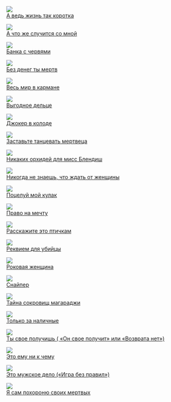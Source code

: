 ![](А%20ведь%20жизнь%20так%20коротка.jpg)  
[А ведь жизнь так коротка](А%20ведь%20жизнь%20так%20коротка)

![](А%20что%20же%20случится%20со%20мной.jpg)  
[А что же случится со мной](А%20что%20же%20случится%20со%20мной)

![](Банка%20с%20червями.jpg)  
[Банка с червями](Банка%20с%20червями)

![](Без%20денег%20ты%20мертв.jpg)  
[Без денег ты мертв](Без%20денег%20ты%20мертв)

![](Весь%20мир%20в%20кармане.jpg)  
[Весь мир в кармане](Весь%20мир%20в%20кармане)

![](Выгодное%20дельце.jpg)  
[Выгодное дельце](Выгодное%20дельце)

![](Джокер%20в%20колоде.jpg)  
[Джокер в колоде](Джокер%20в%20колоде)

![](Заставьте%20танцевать%20мертвеца.jpg)  
[Заставьте танцевать мертвеца](Заставьте%20танцевать%20мертвеца)

![](Никаких%20орхидей%20для%20мисс%20Блендиш.jpg)  
[Никаких орхидей для мисс Блендиш](Никаких%20орхидей%20для%20мисс%20Блендиш)

![](Никогда%20не%20знаешь,%20что%20ждать%20от%20женщины.jpg)  
[Никогда не знаешь, что ждать от женщины](Никогда%20не%20знаешь,%20что%20ждать%20от%20женщины)

![](Поцелуй%20мой%20кулак.jpg)  
[Поцелуй мой кулак](Поцелуй%20мой%20кулак)

![](Право%20на%20мечту.jpg)  
[Право на мечту](Право%20на%20мечту)

![](Расскажите%20это%20птичкам.jpg)  
[Расскажите это птичкам](Расскажите%20это%20птичкам)

![](Реквием%20для%20убийцы.jpg)  
[Реквием для убийцы](Реквием%20для%20убийцы)

![](Роковая%20женщина.jpg)  
[Роковая женщина](Роковая%20женщина)

![](Снайпер.jpg)  
[Снайпер](Снайпер)

![](Тайна%20сокровищ%20магараджи.jpg)  
[Тайна сокровищ магараджи](Тайна%20сокровищ%20магараджи)

![](Только%20за%20наличные.jpg)  
[Только за наличные](Только%20за%20наличные)

![](Ты%20свое%20получишь%20(%20«Он%20свое%20получит»%20или%20«Возврата%20нет»).jpg)  
[Ты свое получишь ( «Он свое получит» или «Возврата нет»)](Ты%20свое%20получишь%20(%20«Он%20свое%20получит»%20или%20«Возврата%20нет»))

![](Это%20ему%20ни%20к%20чему.jpg)  
[Это ему ни к чему](Это%20ему%20ни%20к%20чему)

![](Это%20мужское%20дело%20(«Игра%20без%20правил»).jpg)  
[Это мужское дело («Игра без правил»)](Это%20мужское%20дело%20(«Игра%20без%20правил»))

![](Я%20сам%20похороню%20своих%20мертвых.jpg)  
[Я сам похороню своих мертвых](Я%20сам%20похороню%20своих%20мертвых)
